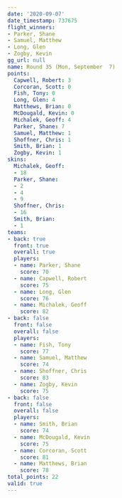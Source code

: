 ```yaml
---
date: '2020-09-07'
date_timestamp: 737675
flight_winners:
- Parker, Shane
- Samuel, Matthew
- Long, Glen
- Zogby, Kevin
gg_url: null
name: Round 35 (Mon, September  7)
points:
  Capwell, Robert: 3
  Corcoran, Scott: 0
  Fish, Tony: 0
  Long, Glen: 4
  Matthews, Brian: 0
  McDougald, Kevin: 0
  Michalek, Geoff: 4
  Parker, Shane: 7
  Samuel, Matthew: 1
  Shoffner, Chris: 1
  Smith, Brian: 1
  Zogby, Kevin: 1
skins:
  Michalek, Geoff:
  - 18
  Parker, Shane:
  - 2
  - 4
  - 9
  Shoffner, Chris:
  - 16
  Smith, Brian:
  - 1
teams:
- back: true
  front: true
  overall: true
  players:
  - name: Parker, Shane
    score: 70
  - name: Capwell, Robert
    score: 75
  - name: Long, Glen
    score: 76
  - name: Michalek, Geoff
    score: 82
- back: false
  front: false
  overall: false
  players:
  - name: Fish, Tony
    score: 77
  - name: Samuel, Matthew
    score: 74
  - name: Shoffner, Chris
    score: 83
  - name: Zogby, Kevin
    score: 75
- back: false
  front: false
  overall: false
  players:
  - name: Smith, Brian
    score: 74
  - name: McDougald, Kevin
    score: 75
  - name: Corcoran, Scott
    score: 81
  - name: Matthews, Brian
    score: 78
total_points: 22
valid: true
---
```

